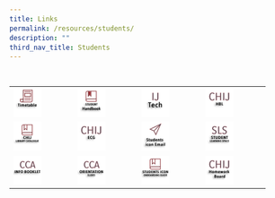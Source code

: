 ```yaml
---
title: Links
permalink: /resources/students/
description: ""
third_nav_title: Students
---
```





<table>  
  <tr>  
    <td><a href="https://moe-chijtp-staging.netlify.app/general/newsnevents/timetable-2022"> 
<img style="width:50%" src="/images/IconStu/timetable.png">
</a>
		</td>  
    <td><a href="https://indd.adobe.com/view/cd31b081-37c6-490f-9da3-8221a1ac3b73?mv=affiliate&amp;mv2=red">  
<img style="width:50%" src="/images/IconStu/shb2.png">  
</a>
		</td>  
    <td><a href="https://sites.google.com/moe.edu.sg/ijtech"> 
<img style="width:50%" src="/images/IconStu/IJTech.png">  
</a>
		</td>
		<td><a href="https://sites.google.com/moe.edu.sg/chij-secondary-hbl/home"> 
<img style="width:50%" src="/images/HBL.jpg">  
</a>
		</td>  
  </tr>
 <tr>  
    <td><a href="https://schoolibrary.moe.edu.sg/chijsectoapayoh/cgi-bin/spydus.exe/MSGTRN/WPAC/HOME"> 
<img style="width:50%" src="/images/IconStu/LibCatalogue.png">  
</a>
			</td>  
    <td><a href="https://sites.google.com/moe.edu.sg/chijecg2021/home"> 
<img style="width:50%" src="/images/IconStu/ECG.png"> 
</a>
			</td>  
    <td><a href="https://workspace.google.com/dashboard"> 
<img style="width:50%" src="/images/IconStu/stdicon.png">  
</a>
		</td> 
		<td><a href="https://vle.learning.moe.edu.sg/login">  
<img style="width:50%" src="/images/IconStu/SLS.png">  
</a>
		</td>
  </tr>	 
		<tr>  
    <td><a href="/files/CCA/2023StudentCCAInfoBooklet.pdf"> 
			<img style="width:50%" src="/images/IconStu/CCAInfoBk.png">  
			</a>
		</td>
    <td><a href="/files/CCA/2023CCABriefingSlides.pdf">
<img style="width:50%" src="/images/IconStu/CCAOrientationSlides.png">
			</a>
		</td>
		<td><a href="/files/ICT/iconguide.pdf"> 
<img style="width:50%" src="/images/IconStu/iconguide.png">  
</a>
		</td>
    <td><a href="https://sites.google.com/moe.edu.sg/chij-secondary-homework-board/home"> 
<img style="width:50%" src="/images/IconStu/HWB.png">
</a>
  </td>		
  </tr>
</table>
